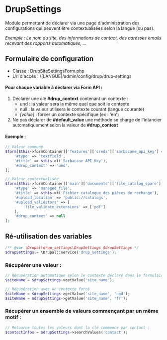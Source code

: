 # DrupSettings

Module permettant de déclarer via une page d'administration des configurations qui peuvent être contextualisées selon la langue (ou pas).

_Exemple : Le nom du site, des informations de contact, des adresses emails recevant des rapports automatiques, ..._

## Formulaire de configuration

- Classe : DrupSiteSettingsForm.php
- Url d'accès : /[LANGUE]/admin/config/drup/drup-settings

#### Pour chaque variable à déclarer via Form API :

1. Déclarer une clé **#drup_context** contenant un contexte : 
    - und : la valeur sera la même quel que soit le contexte
    - null : la valeur utilisera le contexte courant (langue courante)
    - _[value]_ : forcer un contexte spécifique (ex : 'en')
2. Ne pas déclarer de **#default_value** une méthode se charge de l'intancier automatiquement selon la valeur de **#drup_context**

#### Exemple :

``` php
// Valeur commune 
$form[$this->formContainer]['features']['creds']['sarbacane_api_key'] = [
    '#type' => 'textfield',
    '#title' => $this->t('Sarbacane API Key'),
    '#drup_context' => 'und',
];

// Valeur contextualisée
$form[$this->formContainer]['main']['documents']['file_catalog_spare'] = [
    '#type' => 'managed_file',
    '#title' => $this->t('Fichier catalogue des pièces de rechange'),
    '#upload_location' => 'public://catalogs',
    '#upload_validators' => [
        'file_validate_extensions' => ['pdf']
    ],
    '#drup_context' => null
];
```

## Ré-utilisation des variables 

``` php
/** @var \Drupal\drup_settings\DrupSettings $drupSettings */
$drupSettings = \Drupal::service('drup_settings');
```

### Récupérer une valeur :

``` php
// Récupération automatique selon le contexte déclaré dans le formulaire :
$siteName = $drupSettings->getValue('site_name');

// Récupération avec un contexte forcé
$siteName = $drupSettings->getValue('site_name', 'und');
$siteName = $drupSettings->getValue('site_name', 'fr');
```

### Récupérer un ensemble de valeurs commençant par un même motif : 

``` php
// Retourne toutes les valeurs dont la clé commence par contact :
$contactInfos = $drupSettings->searchValues('contact');
```